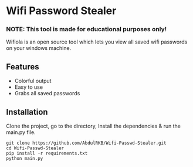 # Wifi Password Stealer

<h3>NOTE: This tool is made for educational purposes only!</h3>
Wifiola is an open source tool which lets you view all saved wifi passwords on your windows machine.

## Features
- Colorful output
- Easy to use
- Grabs all saved passwords

## Installation
Clone the project, go to the directory, Install the dependencies & run the main.py file.

```
git clone https://github.com/AbdulRKB/Wifi-Passwd-Stealer.git
cd Wifi-Passwd-Stealer
pip install -r requirements.txt
python main.py
```
